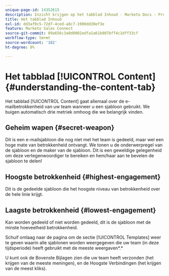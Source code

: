 ```yaml
---
unique-page-id: 14352615
description: Inzicht krijgen op het tabblad Inhoud - Marketo Docs - Productdocumentatie
title: Het tabblad Inhoud
exl-id: dd3af0c5-72d7-4ced-a8c7-1900dd30ef3e
feature: Marketo Sales Connect
source-git-commit: 09a656c3a0d0002edfa1a61b987bff4c1dff33cf
workflow-type: tm+mt
source-wordcount: '182'
ht-degree: 0%

---
```


# Het tabblad [!UICONTROL Content] {#understanding-the-content-tab}

Het tabblad [!UICONTROL Content] gaat allemaal over de e-mailbetrokkenheid van uw team wanneer u een sjabloon gebruikt. We buigen automatisch drie metriek omhoog die we belangrijk vinden.

## Geheim wapen {#secret-weapon}

Dit is een e-mailsjabloon die nog niet met het team is gedeeld, maar wel een hoge mate van betrokkenheid ontvangt. We tonen u de onderwerpregel van de sjabloon en de maker van de sjabloon. Dit is een geweldige gelegenheid om deze vertegenwoordiger te bereiken en hem/haar aan te bevelen de sjabloon te delen!

## Hoogste betrokkenheid {#highest-engagement}

Dit is de gedeelde sjabloon die het hoogste niveau van betrokkenheid over de hele linie krijgt.

## Laagste betrokkenheid {#lowest-engagement}

Kan worden gedeeld of niet worden gedeeld, dit is de sjabloon met de minste hoeveelheid betrokkenheid.

Schuif omlaag naar de pagina om de sectie [!UICONTROL Templates] weer te geven waarin alle sjablonen worden weergegeven die uw team (in deze tijdsperiode) heeft gebruikt met de meeste weergaven*.*

U kunt ook de Bovenste Bijlagen zien die uw team heeft verzonden (het krijgen van de meeste meningen), en de Hoogste Verbindingen (het krijgen van de meest kliks).
